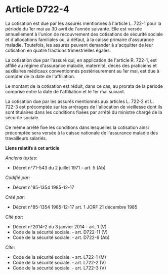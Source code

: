 # Article D722-4

La cotisation est due par les assurés mentionnés à l'article L. 722-1 pour la période du 1er mai au 30 avril de l'année
suivante. Elle est versée annuellement à l'union de recouvrement des cotisations de sécurité sociale et d'allocations
familiales ou, à défaut, à la caisse primaire d'assurance maladie. Toutefois, les assurés peuvent demander à s'acquitter de
leur cotisation en quatre fractions trimestrielles égales.

La cotisation due par l'assuré qui, en application de l'article R. 722-1, est affilié au régime d'assurance maladie,
maternité, décès des praticiens et auxiliaires médicaux conventionnés postérieurement au 1er mai, est due à compter de la
date de l'affiliation.

Le montant de la cotisation est réduit, dans ce cas, au prorata de la période comprise entre la date de l'affiliation et le
1er mai suivant.

La cotisation due par les assurés mentionnés aux articles L. 722-2 et L. 722-3 est précomptée sur les arrérages de
l'allocation de vieillesse dont ils sont titulaires dans les conditions fixées par arrêté du ministre chargé de la sécurité
sociale.

Ce même arrêté fixe les conditions dans lesquelles la cotisation ainsi précomptée sera versée à la caisse nationale de
l'assurance maladie des travailleurs salariés.

**Liens relatifs à cet article**

_Anciens textes_:

  - Décret n°71-543 du 2 juillet 1971 - art. 5 (Ab)

_Codifié par_:

  - Décret n°85-1354 1985-12-17

_Créé par_:

  - Décret n°85-1354 1985-12-17 art. 1 JORF 21 décembre 1985

_Cité par_:

  - Décret n°2014-2 du 3 janvier 2014 - art. 1 (V)
  - Code de la sécurité sociale. - art. D722-11 (V)
  - Code de la sécurité sociale. - art. D722-6 (Ab)

_Cite_:

  - Code de la sécurité sociale. - art. L722-1 (M)
  - Code de la sécurité sociale. - art. L722-2 (V)
  - Code de la sécurité sociale. - art. L722-3 (V)
